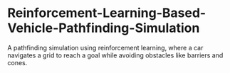 # Reinforcement-Learning-Based-Vehicle-Pathfinding-Simulation
A pathfinding simulation using reinforcement learning, where a car navigates a grid to reach a goal while avoiding obstacles like barriers and cones.
